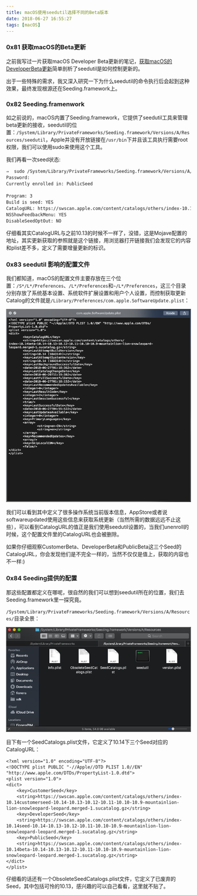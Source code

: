 ```yaml
---
title: macOS使用seedutil选择不同的Beta版本
date: 2018-06-27 16:55:27
tags: [macOS]
---
```


### 0x81 获取macOS的Beta更新

之前我写过一片获取macOS Developer Beta更新的笔记，[获取macOS的DeveloperBeta更新](https://fioneragh.github.io/2018/01/31/%E8%8E%B7%E5%8F%96macOS%E7%9A%84DeveloperBeta%E6%9B%B4%E6%96%B0/)简单剖析了seedutil是如何控制更新的。

出于一些特殊的需求，我又深入研究一下为什么seedutil的命令执行后会起到这种效果，最终发现根源还在Seeding.framework上。

### 0x82 Seeding.framenwork

如之前说的，macOS内置了Seeding.framework，它提供了seedutil工具来管理beta更新的接收，seedutil的位置：`/System/Library/PrivateFrameworks/Seeding.framework/Versions/A/Resources/seedutil`，Apple并没有开放链接在`/usr/bin`下并且该工具执行需要root权限，我们可以使用sudo来使用这个工具。

我们再看一次seed状态:

```Bash
⇒  sudo /System/Library/PrivateFrameworks/Seeding.framework/Versions/A/Resources/seedutil current
Password:
Currently enrolled in: PublicSeed

Program: 3
Build is seed: YES
CatalogURL: https://swscan.apple.com/content/catalogs/others/index-10.14beta-10.14-10.13-10.12-10.11-10.10-10.9-mountainlion-lion-snowleopard-leopard.merged-1.sucatalog.gz
NSShowFeedbackMenu: YES
DisableSeedOptOut: NO
```

仔细看其实CatalogURL与之前10.13的时候不一样了，没错，这是Mojave配置的地址，其实更新获取的参照就是这个链接，用浏览器打开链接我们会发现它的内容和plist差不多，定义了需要增量更新的标识。

### 0x83 seedutil 影响的配置文件

我们都知道，macOS的配置文件主要存放在三个位置：`/S*/L*/Preferences`、`/L*/Preferences`和`~/L*/Preferences`，这三个目录分别存放了系统基本设置、系统软件扩展设置和用户个人设置，而控制获取更新Catalog的文件就是`/Library/Preferences/com.apple.SoftwareUpdate.plist`：

![SoftwareUpdate.plist](/images/2018_06_27_01.png)

我们可以看到其中定义了很多操作系统当前版本信息，AppStore或者说softwareupdated使用这些信息来获取系统更新（当然所需的数据远远不止这些），可以看到CatalogURL的值正是我们使用seedutil设置的，当我们unenroll的时候，这个配置文件里的CatalogURL也会被删除。

如果你仔细观察CustomerBeta、DeveloperBeta和PublicBeta这三个Seed的CatalogURL，你会发现他们是不完全一样的，当然不仅仅是值上，获取的内容也不一样:)

### 0x84 Seeding提供的配置

那这些配置都定义在哪呢，很自然的我们可以想到seedutil所在的位置，我们去Seeding.framework里一探究竟。

`/System/Library/PrivateFrameworks/Seeding.framework/Versions/A/Resources/`目录全景：

![Seeding.framework](/images/2018_06_27_02.png)

目下有一个SeedCatalogs.plist文件，它定义了10.14下三个Seed对应的CatalogURL：

```plist
<?xml version="1.0" encoding="UTF-8"?>
<!DOCTYPE plist PUBLIC "-//Apple//DTD PLIST 1.0//EN" "http://www.apple.com/DTDs/PropertyList-1.0.dtd">
<plist version="1.0">
<dict>
    <key>CustomerSeed</key>
    <string>https://swscan.apple.com/content/catalogs/others/index-10.14customerseed-10.14-10.13-10.12-10.11-10.10-10.9-mountainlion-lion-snowleopard-leopard.merged-1.sucatalog.gz</string>
    <key>DeveloperSeed</key>
    <string>https://swscan.apple.com/content/catalogs/others/index-10.14seed-10.14-10.13-10.12-10.11-10.10-10.9-mountainlion-lion-snowleopard-leopard.merged-1.sucatalog.gz</string>
    <key>PublicSeed</key>
    <string>https://swscan.apple.com/content/catalogs/others/index-10.14beta-10.14-10.13-10.12-10.11-10.10-10.9-mountainlion-lion-snowleopard-leopard.merged-1.sucatalog.gz</string>
</dict>
</plist>
```

仔细看的话还有一个ObsoleteSeedCatalogs.plist文件，它定义了已废弃的Seed，其中包括可怜的10.13，感兴趣的可以自己看看，这里就不贴了。
